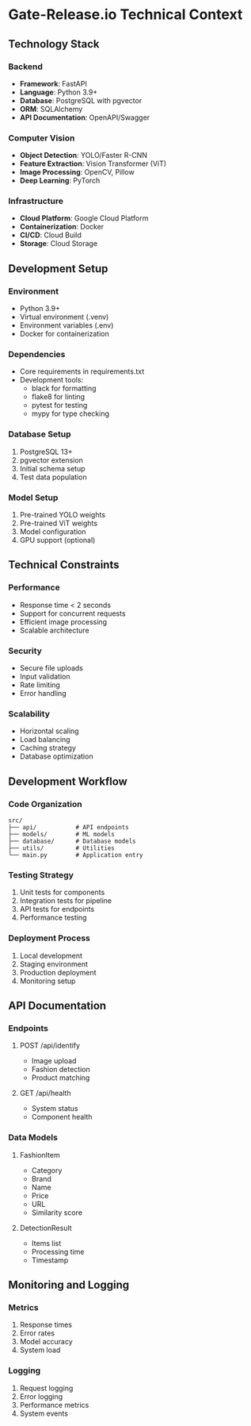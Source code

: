 # Gate-Release.io Technical Context

## Technology Stack

### Backend
- **Framework**: FastAPI
- **Language**: Python 3.9+
- **Database**: PostgreSQL with pgvector
- **ORM**: SQLAlchemy
- **API Documentation**: OpenAPI/Swagger

### Computer Vision
- **Object Detection**: YOLO/Faster R-CNN
- **Feature Extraction**: Vision Transformer (ViT)
- **Image Processing**: OpenCV, Pillow
- **Deep Learning**: PyTorch

### Infrastructure
- **Cloud Platform**: Google Cloud Platform
- **Containerization**: Docker
- **CI/CD**: Cloud Build
- **Storage**: Cloud Storage

## Development Setup

### Environment
- Python 3.9+
- Virtual environment (.venv)
- Environment variables (.env)
- Docker for containerization

### Dependencies
- Core requirements in requirements.txt
- Development tools:
  - black for formatting
  - flake8 for linting
  - pytest for testing
  - mypy for type checking

### Database Setup
1. PostgreSQL 13+
2. pgvector extension
3. Initial schema setup
4. Test data population

### Model Setup
1. Pre-trained YOLO weights
2. Pre-trained ViT weights
3. Model configuration
4. GPU support (optional)

## Technical Constraints

### Performance
- Response time < 2 seconds
- Support for concurrent requests
- Efficient image processing
- Scalable architecture

### Security
- Secure file uploads
- Input validation
- Rate limiting
- Error handling

### Scalability
- Horizontal scaling
- Load balancing
- Caching strategy
- Database optimization

## Development Workflow

### Code Organization
```
src/
├── api/           # API endpoints
├── models/        # ML models
├── database/      # Database models
├── utils/         # Utilities
└── main.py        # Application entry
```

### Testing Strategy
1. Unit tests for components
2. Integration tests for pipeline
3. API tests for endpoints
4. Performance testing

### Deployment Process
1. Local development
2. Staging environment
3. Production deployment
4. Monitoring setup

## API Documentation

### Endpoints
1. POST /api/identify
   - Image upload
   - Fashion detection
   - Product matching

2. GET /api/health
   - System status
   - Component health

### Data Models
1. FashionItem
   - Category
   - Brand
   - Name
   - Price
   - URL
   - Similarity score

2. DetectionResult
   - Items list
   - Processing time
   - Timestamp

## Monitoring and Logging

### Metrics
1. Response times
2. Error rates
3. Model accuracy
4. System load

### Logging
1. Request logging
2. Error logging
3. Performance metrics
4. System events 